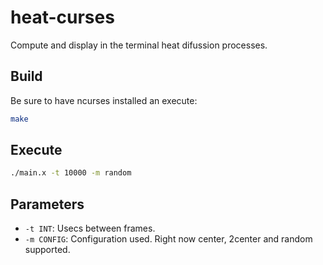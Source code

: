 # heat-curses
Compute and display in the terminal heat difussion processes.

## Build
Be sure to have ncurses installed an execute:
```bash
make
```

## Execute
```bash
./main.x -t 10000 -m random 
```

## Parameters

* `-t INT`: Usecs between frames.
* `-m CONFIG`: Configuration used. Right now center, 2center and random supported.
